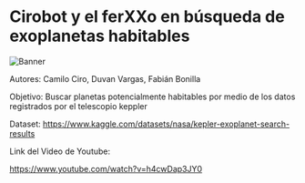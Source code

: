 # Cirobot y el ferXXo en búsqueda de exoplanetas habitables

![Banner](https://user-images.githubusercontent.com/98864594/190227154-5cf2b7a6-60a1-46a9-a70c-2a7ae7c83dff.jpeg)

Autores: Camilo Ciro, Duvan Vargas, Fabián Bonilla

Objetivo: Buscar planetas potencialmente habitables por medio de los datos registrados por el telescopio keppler

Dataset: https://www.kaggle.com/datasets/nasa/kepler-exoplanet-search-results

Link del Video de Youtube:

https://www.youtube.com/watch?v=h4cwDap3JY0
